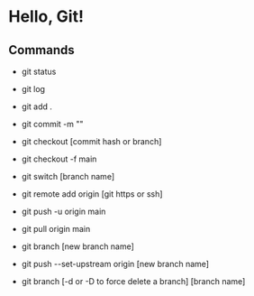 # Hello, Git!

## Commands

- git status

- git log

- git add .

- git commit -m ""

- git checkout [commit hash or branch]

- git checkout -f main

- git switch [branch name]

- git remote add origin [git https or ssh]

- git push -u origin main

- git pull origin main

- git branch [new branch name]

- git push --set-upstream origin [new branch name]

- git branch [-d or -D to force delete a branch] [branch name]

